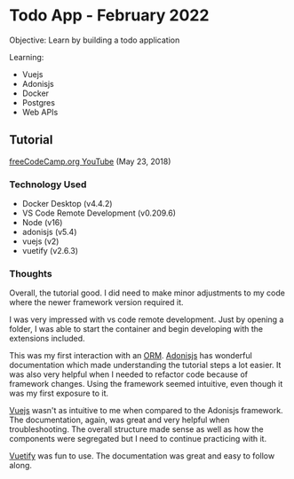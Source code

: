 # Todo App - February 2022
Objective: Learn by building a todo application

Learning:
 - Vuejs
 - Adonisjs
 - Docker
 - Postgres
 - Web APIs

## Tutorial
[freeCodeCamp.org YouTube](https://youtu.be/dfEZlcPvez8) (May 23, 2018)

### Technology Used
 - Docker Desktop (v4.4.2)
 - VS Code Remote Development (v0.209.6)
 - Node (v16)
 - adonisjs (v5.4)
 - vuejs (v2)
 - vuetify (v2.6.3)

### Thoughts
Overall, the tutorial good. I did need to make minor adjustments to my code where the newer framework version required it.

I was very impressed with vs code remote development. Just by opening a folder, I was able to start the container and begin developing with the extensions included.

This was my first interaction with an [ORM](https://en.wikipedia.org/wiki/Object%E2%80%93relational_mapping). [Adonisjs](https://adonisjs.com/) has wonderful documentation which made understanding the tutorial steps a lot easier. It was also very helpful when I needed to refactor code because of framework changes. Using the framework seemed intuitive, even though it was my first exposure to it.

[Vuejs](https://vuejs.org/) wasn't as intuitive to me when compared to the Adonisjs framework. The documentation, again, was great and very helpful when troubleshooting. The overall structure made sense as well as how the components were segregated but I need to continue practicing with it.

[Vuetify](https://vuetifyjs.com) was fun to use. The documentation was great and easy to follow along.